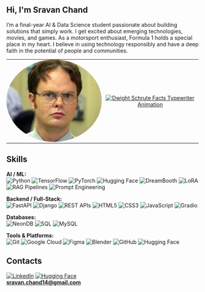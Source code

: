 ## Hi, I'm Sravan Chand

I’m a final-year AI & Data Science student passionate about building solutions that simply work. I get excited about emerging technologies, movies, and games. As a motorsport enthusiast, Formula 1 holds a special place in my heart. I believe in using technology responsibly and have a deep faith in the potential of people and communities.

<table border="0" cellpadding="0" cellspacing="0" style="border-collapse: collapse; border: none; width: 100%;">
  <tr>
    <td width="250" valign="middle" style="border: none; padding: 0;">
      <img src="./fact2.jpg" alt="Dwight: FACT!" width="250" style="border-radius: 50%;" />
    </td>
    <td valign="middle" align="center" style="vertical-align: middle; text-align: center; border: none; padding: 0 10px; width: auto;">
      <a href="https://git.io/typing-svg" style="display: inline-block;">
        <img
          src="https://readme-typing-svg.herokuapp.com?color=FFFFFF&vCenter=true&width=700&lines=%22Bears.+Beets.+Battlestar+Galactica.%22;%22Identity+theft+is+not+a+joke,+Jim!%22;%22I+am+better+than+you+have+ever+been+or+ever+will+be.%22;%22You+couldn%E2%80%99t+handle+my+undivided+attention.%22;%22I+am+the+Assistant+Regional+Manager.+%28Correction:+Assistant+to+the+Regional+Manager%29%22;%22I+don%E2%80%99t+believe+in+coddling+people.%22;%22You+miss+100%25+of+the+shots+you+don%E2%80%99t+take.+%E2%80%94+Wayne+Gretzky+%E2%80%94+Michael+Scott.%22;%22Fact:+I+am+not+a+hero.+I+am+a+mere+defender+of+the+office.%22;%22It%E2%80%99s+never+too+early+for+ice+cream.%22;%22There+are+two+kinds+of+people:+those+who+like+The+Office+and+those+who+don%E2%80%99t.%22;%22Michael+is+like+Mozart,+and+I%E2%80%99m+like+Butch+Cassidy.%22;The+End.&cursor=true&pause=200&speed=70&font=Special+Elite&repeat=true&fontSize=80"
          alt="Dwight Schrute Facts Typewriter Animation"
          style="max-width: 100%; height: auto;"
        />
      </a>
    </td>
  </tr>
</table>


## Skills

**AI / ML:**  
![Python](https://img.shields.io/badge/Python-3776AB?logo=python&logoColor=white) ![TensorFlow](https://img.shields.io/badge/TensorFlow-FF6F00?logo=tensorflow&logoColor=white) ![PyTorch](https://img.shields.io/badge/PyTorch-EE4C2C?logo=pytorch&logoColor=white) ![Hugging Face](https://img.shields.io/badge/HuggingFace-FFD21E?logo=huggingface&logoColor=black) ![DreamBooth](https://img.shields.io/badge/DreamBooth-FF69B4?logoColor=white) ![LoRA](https://img.shields.io/badge/LoRA-4A90E2?logoColor=white) ![RAG Pipelines](https://img.shields.io/badge/RAG%20Pipelines-7B42BC?logoColor=white) ![Prompt Engineering](https://img.shields.io/badge/Prompt%20Engineering-FFB300?logoColor=white)

**Backend / Full-Stack:**  
![FastAPI](https://img.shields.io/badge/FastAPI-009688?logo=fastapi&logoColor=white) ![Django](https://img.shields.io/badge/Django-092E20?logo=django&logoColor=white) ![REST APIs](https://img.shields.io/badge/REST%20APIs-005571?logoColor=white) ![HTML5](https://img.shields.io/badge/HTML5-E34F26?logo=html5&logoColor=white) ![CSS3](https://img.shields.io/badge/CSS3-1572B6?logo=css3&logoColor=white) ![JavaScript](https://img.shields.io/badge/JavaScript-F7DF1E?logo=javascript&logoColor=black) ![Gradio](https://img.shields.io/badge/Gradio-FFB300?logoColor=black)

**Databases:**  
![NeonDB](https://img.shields.io/badge/NeonDB-008080?logoColor=white) ![SQL](https://img.shields.io/badge/SQL-336791?logoColor=white) ![MySQL](https://img.shields.io/badge/MySQL-4479A1?logo=mysql&logoColor=white)

**Tools & Platforms:**  
![Git](https://img.shields.io/badge/Git-F05032?logo=git&logoColor=white) ![Google Cloud](https://img.shields.io/badge/Google%20Cloud-4285F4?logo=googlecloud&logoColor=white) ![Figma](https://img.shields.io/badge/Figma-F24E1E?logo=figma&logoColor=white) ![Blender](https://img.shields.io/badge/Blender-F5792A?logo=blender&logoColor=white) ![GitHub](https://img.shields.io/badge/GitHub-181717?logo=github&logoColor=white) ![Hugging Face](https://img.shields.io/badge/HuggingFace-FFD21E?logo=huggingface&logoColor=black)


## Contacts
[![LinkedIn](https://img.shields.io/badge/LinkedIn-blue?logo=linkedin&logoColor=white)](https://linkedin.com/in/iamsravanchand)   [![Hugging Face](https://img.shields.io/badge/HuggingFace-yellow?logo=huggingface&logoColor=black)](https://huggingface.co/ogflash)  
**sravan.chand14@gmail.com**
